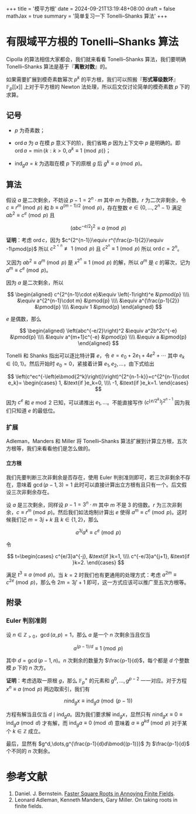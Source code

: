 +++
title = '模平方根'
date = 2024-09-21T13:19:48+08:00
draft = false
mathJax = true
summary = '简单复习一下 Tonelli–Shanks 算法'
+++

# 有限域平方根的 Tonelli–Shanks 算法

Cipolla 的算法相信大家都会，我们就来看看 Tonelli–Shanks 算法，我们要明确 Tonelli–Shanks 算法是基于『**离散对数**』的。

如果需要扩展到模奇素数幂次 $p^k$ 的平方根，我们可以照搬『**形式幂级数环**』$\mathbb{F}_p\lbrack\lbrack x\rbrack\rbrack$ 上对于平方根的 Newton 法处理，所以后文仅讨论简单的模奇素数 $p$ 下的求算。

## 记号

- $p$ 为奇素数；

- $\operatorname{ord}a$ 为 $a$ 在模 $p$ 意义下的阶，我们省略 $p$ 因为上下文中 $p$ 是明确的。即 $\operatorname{ord}a=\min\left\lbrace k:k\gt 0,a^k\equiv 1\pmod{p}\right\rbrace$；

- $\operatorname{ind}_{g}a=k$ 为选取在模 $p$ 下的原根 $g$ 后 $g^k\equiv a\pmod{p}$。

## 算法

假设 $a$ 是二次剩余，不妨设 $p-1=2^n\cdot m$ 其中 $m$ 为奇数。$r$ 为二次非剩余，令 $c\equiv r^m\pmod{p}$ 和 $b\equiv a^{(m-1)/2}\pmod{p}$，存在整数 $e\in\left\lbrace 0,\dots,2^n-1\right\rbrace$ 满足 $ab^2\equiv c^e\pmod{p}$ 且

$$
\left(abc^{-e/2}\right)^2\equiv a\pmod{p}
$$

**证明**：考虑 $\operatorname{ord}c$，因为 $c^{2^{n-1}}\equiv r^{\frac{p-1}{2}}\equiv -1\pmod{p}$ 所以 $c^{2^{\lt n}}\not\equiv 1\pmod{p}$ 且 $c^{2^n}\equiv 1\pmod{p}$ 所以 $\operatorname{ord}c=2^n$。

又因为 $ab^2\equiv a^m\pmod{p}$ 是 $x^{2^n}\equiv 1\pmod{p}$ 的解，所以 $a^m$ 是 $c$ 的幂次，记为 $a^m\equiv c^e\pmod{p}$。

因为 $a$ 是二次剩余，所以

$$
\begin{aligned}
c^{2^{n-1}\cdot e}&\equiv \left(-1\right)^e &\pmod{p} \\\\
&\equiv a^{2^{n-1}\cdot m} &\pmod{p} \\\\
&\equiv a^{\frac{p-1}{2}} &\pmod{p} \\\\
&\equiv 1 &\pmod{p}
\end{aligned}
$$

$e$ 是偶数，那么

$$
\begin{aligned}
\left(abc^{-e/2}\right)^2 &\equiv a^2b^2c^{-e} &\pmod{p} \\\\
&\equiv a^{m+1}c^{-e} &\pmod{p} \\\\
&\equiv a &\pmod{p}
\end{aligned}
$$

Tonelli 和 Shanks 指出可以逐比特计算 $e$，令 $e=e_0+2e_1+4e^2+\cdots$ 其中 $e_k\in\left\lbrace 0,1\right\rbrace$。然后开始时 $e_0=0$，紧接着计算 $e_1,e_2,\dots$，由下式给出

$$
\left(c^ec^{-\left(e\bmod{2^k}\right)}\right)^{2^{n-1-k}}=c^{2^{n-1}\cdot e_k}=
\begin{cases}
1, &\text{if }e_k=0, \\\\
-1, &\text{if }e_k=1.
\end{cases}
$$

因为 $c^e$ 和 $e\bmod{2}$ 已知，可以递推出 $e_1,\dots$。不能直接写作 $\left(c^{\left\lfloor e/2^k\right\rfloor}\right)^{2^{n-1}}$ 因为我们只知道 $e$ 的最低位。

### 扩展

Adleman，Manders 和 Miller 将 Tonelli–Shanks 算法扩展到计算立方根，五次方根等，我们来看看他们是怎么做的。

#### 立方根

我们先要判断三次非剩余是否存在，使用 Euler 判别准则即可，若三次非剩余不存在，意味着 $\gcd(p-1,3)=1$ 此时可以直接计算出立方根有且只有一个。后文假设三次非剩余存在。

设 $a$ 是三次剩余，同样设 $p-1=3^n\cdot m$ 其中 $m$ 不是 $3$ 的倍数。$r$ 为三次非剩余，$c\equiv r^m\pmod{p}$。然后我们如法炮制计算出 $e$ 使得 $a^m\equiv c^e\pmod{p}$。这时候我们记 $m=3j+k$ 且 $k\in\left\lbrace 1,2\right\rbrace$，那么

$$
a^{3j}a^k\equiv c^e\pmod{p}
$$

令

$$
t=\begin{cases}
c^{e/3}a^{-j}, &\text{if }k=1, \\\\
c^{-e/3}a^{j+1}, &\text{if }k=2.
\end{cases}
$$

满足 $t^3\equiv a\pmod{p}$。当 $k=2$ 时我们也有更通用的处理方式：考虑 $a^{2m}\equiv c^{2e}\pmod{p}$，那么令 $2m=3j'+1$ 即可，这一方式应该可以推广至五次方根等。

## 附录

### Euler 判别准则

设 $n\in\mathbb{Z}_{\gt 0}$，$\gcd(a,p)=1$，那么 $a$ 是一个 $n$ 次剩余当且仅当

$$
a^{(p-1)/d}\equiv 1\pmod{p}
$$

其中 $d=\gcd(p-1,n)$。$n$ 次剩余的数量为 $\frac{p-1}{d}$，每个都是 $d$ 个整数模 $p$ 下的 $n$ 次方。

**证明**：考虑选取一原根 $g$，那么 $\mathbb{F}_p^{\times}$ 的元素和 $g^0,\dots,g^{p-2}$ 一一对应。对于方程 $x^n\equiv a\pmod{p}$ 两边取索引，我们有

$$
n\operatorname{ind} _ {g}x\equiv \operatorname{ind} _ {g}a\pmod{(p-1)}
$$

方程有解当且仅当 $d\mid \operatorname{ind} _ {g}a$。因为我们要求解 $\operatorname{ind} _ {g}x$，显然只有 $n\operatorname{ind} _ {g}x\equiv 0\equiv \operatorname{ind} _ {g}a\pmod{d}$ 才有解，而 $\operatorname{ind} _ {g}a\equiv 0\pmod{d}$ 意味着 $a\equiv g^{kd}\pmod{p}$ 对于某个 $k\in\mathbb{Z}$ 成立。

最后，显然有 $g^d,\dots,g^{\frac{p-1}{d}d\bmod{(p-1)}}$ 为 $\frac{p-1}{d}$ 个不同的 $n$ 次剩余。

# 参考文献

1. Daniel. J. Bernstein. [Faster Square Roots in Annoying Finite Fields](https://cr.yp.to/papers.html#sqroot).
2. Leonard Adleman, Kenneth Manders, Gary Miller. On taking roots in finite fields.
